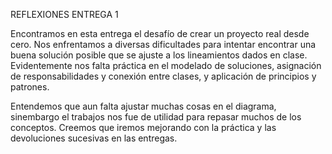 REFLEXIONES ENTREGA 1

Encontramos en esta entrega el desafío de crear un proyecto real desde cero. Nos enfrentamos a diversas dificultades para intentar encontrar una buena solución posible que se ajuste a los lineamientos dados en clase. Evidentemente nos falta práctica en el modelado de soluciones, asignación de responsabilidades y conexión entre clases, y aplicación de principios y patrones.

Entendemos que aun falta ajustar muchas cosas en el diagrama, sinembargo el trabajos nos fue de utilidad para repasar muchos de los conceptos. Creemos que iremos mejorando con la práctica y las devoluciones sucesivas en las entregas.

